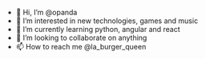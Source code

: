 - 👋 Hi, I’m @opanda
- 👀 I’m interested in new technologies, games and music
- 🌱 I’m currently learning python, angular and react
- 💞️ I’m looking to collaborate on anything
- 📫 How to reach me @la_burger_queen

<!---
opanda/opanda is a ✨ special ✨ repository because its `README.md` (this file) appears on your GitHub profile.
You can click the Preview link to take a look at your changes.
--->
